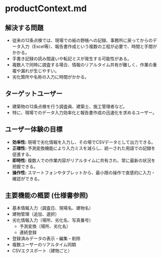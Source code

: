 # productContext.md

## 解決する問題
- 従来の12条点検では、現場での紙の野帳への記録、事務所に戻ってからのデータ入力（Excel等）、報告書作成という複数の工程が必要で、時間と手間がかかる。
- 手書き記録の読み間違いや転記ミスが発生する可能性がある。
- 複数人で同時に調査する場合、情報のリアルタイム共有が難しく、作業の重複や漏れが生じやすい。
- 劣化箇所や名称の入力に時間がかかる。

## ターゲットユーザー
- 建築物の12条点検を行う調査員、建築士、施工管理者など。
- 特に、現場でのデータ入力効率化と報告書作成の迅速化を求めるユーザー。

## ユーザー体験の目標
- **効率性:** 現場で劣化情報を入力し、その場でCSVデータとして出力できる。
- **正確性:** 予測変換機能により入力ミスを減らし、統一された用語での記録を促進する。
- **即時性:** 複数人での作業内容がリアルタイムに共有され、常に最新の状況を把握できる。
- **操作性:** スマートフォンやタブレットから、最小限の操作で直感的に入力・確認ができる。

## 主要機能の概要 (仕様書参照)
- 基本情報入力（調査日、現場名、建物名）
- 建物管理（追加、選択）
- 劣化情報入力（場所、劣化名、写真番号）
    - 予測変換（場所、劣化名）
    - 連続登録
- 登録済みデータの表示・編集・削除
- 複数ユーザーのリアルタイム同期
- CSVエクスポート（建物ごと） 